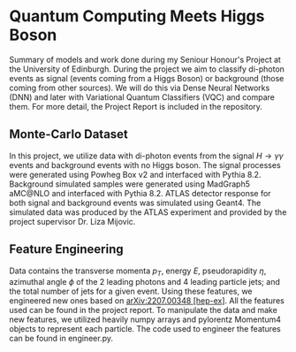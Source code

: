# Quantum Computing Meets Higgs Boson
Summary of models and work done during my Seniour Honour's Project at the University of Edinburgh. During the project we aim to classify di-photon events as signal 
(events coming from a Higgs Boson) or background (those coming from other sources). We will do this via Dense Neural Networks (DNN) and later with Variational Quantum Classifiers (VQC) and compare them. For more detail, the Project Report is included in the repository.

## Monte-Carlo Dataset
In this project, we utilize data with di-photon events from the signal $H \rightarrow \gamma \gamma$ events
and background events with no Higgs boson. The signal processes were generated using
Powheg Box v2 and interfaced with Pythia 8.2. Background simulated
samples were generated using MadGraph5 aMC@NLO and interfaced with Pythia
8.2. ATLAS detector response for both signal and background events was simulated using
Geant4. The simulated data was produced by the ATLAS experiment and provided
by the project supervisor Dr. Liza Mijovic. 


## Feature Engineering
Data contains the transverse momenta $p_T$, energy $E$, pseudorapidity $\eta$, azimuthal angle $\phi$ of the 2 leading photons and 4 leading particle jets; and the total number of jets for a given event.
Using these features, we engineered new ones based on [arXiv:2207.00348 [hep-ex]](https://arxiv.org/abs/2207.00348). All the features used can be found in the project report.
To manipulate the data and make new features, we utilized heavily numpy arrays and pylorentz Momentum4 objects to represent each particle. 
The code used to engineer the features can be found in engineer.py.


